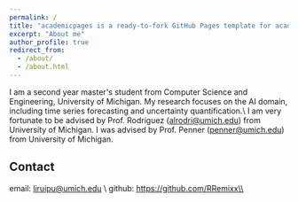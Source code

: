 ```yaml
---
permalink: /
title: "academicpages is a ready-to-fork GitHub Pages template for academic personal websites"
excerpt: "About me"
author_profile: true
redirect_from: 
  - /about/
  - /about.html
---
```


I am a second year master's student from Computer Science and Engineering, University of Michigan. My research focuses on the AI domain, including time series forecasting and uncertainty quantification.\\
I am very fortunate to be advised by Prof. Rodriguez (alrodri@umich.edu) from University of Michigan. I was advised by Prof. Penner (penner@umich.edu) from University of Michigan.

## Contact
email: liruipu@umich.edu \\
github: https://github.com/RRemixx\\